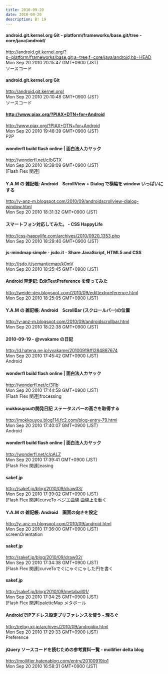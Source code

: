 ```yaml
---
title: 2010-09-20
date: 2010-09-20
description: B! 19
---
```


#### android.git.kernel.org Git - platform/frameworks/base.git/tree - core/java/android/
http://android.git.kernel.org/?p=platform/frameworks/base.git;a=tree;f=core/java/android;hb=HEAD<br>
Mon Sep 20 2010 20:15:47 GMT+0900 (JST)<br>
ソースコード


#### android.git.kernel.org Git
http://android.git.kernel.org/<br>
Mon Sep 20 2010 20:10:48 GMT+0900 (JST)<br>
ソースコード


#### http://www.piax.org/?PIAX+DTN+for+Android
http://www.piax.org/?PIAX+DTN+for+Android<br>
Mon Sep 20 2010 19:48:39 GMT+0900 (JST)<br>
P2P


#### wonderfl build flash online | 面白法人カヤック
http://wonderfl.net/c/bGTX<br>
Mon Sep 20 2010 18:39:09 GMT+0900 (JST)<br>
[Flash Flex 関連]


#### Y.A.M の 雑記帳: Android　ScrollView + Dialog で横幅を window いっぱいにする
http://y-anz-m.blogspot.com/2010/09/androidscrollview-dialog-window.html<br>
Mon Sep 20 2010 18:31:32 GMT+0900 (JST)<br>


#### スマートフォン対応してみた。 - CSS HappyLife
http://css-happylife.com/archives/2010/0920_1353.php<br>
Mon Sep 20 2010 18:29:40 GMT+0900 (JST)<br>


#### js-mindmap simple - jsdo.it - Share JavaScript, HTML5 and CSS
http://jsdo.it/semanticmap/k0mV<br>
Mon Sep 20 2010 18:25:45 GMT+0900 (JST)<br>


#### Android 奔走記: EditTextPreference を使ってみた
http://weide-dev.blogspot.com/2010/09/edittextpreference.html<br>
Mon Sep 20 2010 18:25:05 GMT+0900 (JST)<br>


#### Y.A.M の 雑記帳: Android　ScrollBar (スクロールバー)の位置
http://y-anz-m.blogspot.com/2010/09/androidscrollbar.html<br>
Mon Sep 20 2010 18:22:38 GMT+0900 (JST)<br>


#### 2010-09-19 - @vvakame の日記
http://d.hatena.ne.jp/vvakame/20100919#1284887674<br>
Mon Sep 20 2010 17:45:42 GMT+0900 (JST)<br>
Android


#### wonderfl build flash online | 面白法人カヤック
http://wonderfl.net/c/3I1b<br>
Mon Sep 20 2010 17:44:58 GMT+0900 (JST)<br>
[Flash Flex 関連]frocessing


#### mokkouyouの開発日記 ステータスバーの高さを取得する
http://mokkouyou.blog114.fc2.com/blog-entry-79.html<br>
Mon Sep 20 2010 17:40:07 GMT+0900 (JST)<br>
Android


#### wonderfl build flash online | 面白法人カヤック
http://wonderfl.net/c/pALZ<br>
Mon Sep 20 2010 17:39:41 GMT+0900 (JST)<br>
[Flash Flex 関連]easing


#### sakef.jp
http://sakef.jp/blog/2010/09/draw03/<br>
Mon Sep 20 2010 17:39:02 GMT+0900 (JST)<br>
[Flash Flex 関連]curveTo ベジエ曲線 曲線上を動く


#### Y.A.M の 雑記帳: Android　画面の向きを設定
http://y-anz-m.blogspot.com/2010/09/android.html<br>
Mon Sep 20 2010 17:36:00 GMT+0900 (JST)<br>
screenOrientation


#### sakef.jp
http://sakef.jp/blog/2010/09/draw02/<br>
Mon Sep 20 2010 17:34:38 GMT+0900 (JST)<br>
[Flash Flex 関連]curveToでぐにゃぐにゃした円を書く


#### sakef.jp
http://sakef.jp/blog/2010/09/metaball01/<br>
Mon Sep 20 2010 17:34:25 GMT+0900 (JST)<br>
[Flash Flex 関連]paletteMap メタボール


#### AndroidでIPアドレス設定プリファレンスを使う - 理ろぐ
http://relog.xii.jp/archives/2010/09/androidip.html<br>
Mon Sep 20 2010 17:29:33 GMT+0900 (JST)<br>
Preference


#### jQuery ソースコードを読むための参考資料一覧 - mollifier delta blog
http://mollifier.hatenablog.com/entry/20100919/p1<br>
Mon Sep 20 2010 16:58:31 GMT+0900 (JST)<br>


